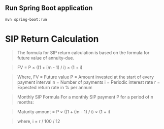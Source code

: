 ## Run Spring Boot application
```
mvn spring-boot:run
```
# SIP Return Calculation
> The formula for SIP return calculation is based on the formula for future value of annuity-due.

> FV = P × ((1 + i)n - 1) / i) × (1 + i)

> Where,
> FV = Future value
> P = Amount invested at the start of every payment interval
> n = Number of payments
> i = Periodic interest rate
> r = Expected return rate in % per annum

> Monthly SIP Formula
> For a monthly SIP payment P for a period of n months:

> Maturity amount = P × ((1 + i)n - 1) / i) × (1 + i)

> where,
> i = r / 100 / 12
